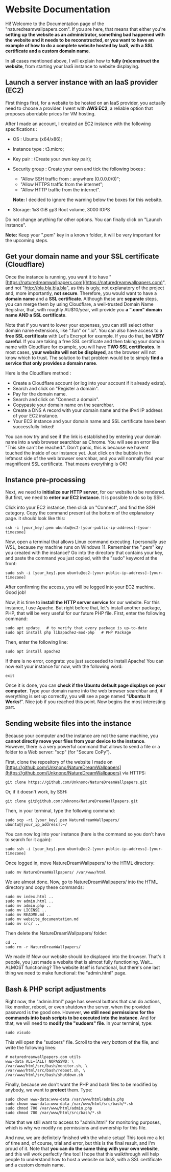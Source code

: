 # Website Documentation

Hi! Welcome to the Documentation page of the "naturedreamwallpapers.com". If you are here, that means that either you're **setting up the website as an administrator, something bad happened with the website and it needs to be reconstructed, or you want to have an example of how to do a complete website hosted by IaaS, with a SSL certificate and a custom domain name**.

In all cases mentioned above, I will explain how to **fully (re)construct the website**, from starting your IaaS instance to website displaying.


## Launch a server instance with an IaaS provider (EC2)

First things first, for a website to be hosted on an IaaS provider, you actually need to choose a provider. I went with **AWS EC2**, a reliable option that proposes abordable prices for VM hosting.

After I made an account, I created an EC2 instance with the following specifications :

- OS : Ubuntu (x64/x86);
- Instance type : t3.micro;
- Key pair : (Create your own key pair);
- Security group : Create your own and tick the following boxes :
  - "Allow SSH traffic from : anywhere (0.0.0.0/0)";
  - "Allow HTTPS traffic from the internet";
  - "Allow HTTP traffic from the internet".

  **Note:** I decided to ignore the warning below the boxes for this website.
- Storage: 1x8 GiB gp3 Root volume, 3000 IOPS

Do not change anything for other options.
You can finally click on "Launch instance".

**Note:** Keep your ".pem" key in a known folder, it will be very important for the upcoming steps.


## Get your domain name and your SSL certificate (Cloudflare)

Once the instance is running, you want it to have "[https://naturedreamwallpapers.com](https://naturedreamwallpapers.com)", and not "http://bla.bla.bla.bla", as this is ugly, not explanatory of the project and, more importantly, **not secure**.
Therefore, you would want to have a **domain name** and a **SSL certificate**. Although these are **separate** steps, you can merge them by using Cloudflare, a well-trusted Domain Name Registrar, that, with roughly AU$10/year, will provide you **a ".com" domain name AND a SSL certificate**.

Note that if you want to lower your expenses, you can still select other domain name extensions, like ".fun" or ".io".
You can also have access to a **free SSL certificate** with Let's Encrypt for example. If you do that, **be VERY careful**.
If you are taking a free SSL certificate and then taking your domain name with Cloudflare for example, you will have **TWO SSL certificates**.
In most cases, **your website will not be displayed**, as the browser will not know which to trust.
The solution to that problem would be to simply **find a service that only provides a domain name**.

Here is the Cloudflare method :
- Create a Cloudflare account (or log into your account if it already exists).
- Search and click on "Register a domain". 
- Pay for the domain name.
- Search and click on "Connect a domain". 
- Copypaste your domain name on the searchbar.
- Create a DNS A record with your domain name and the IPv4 IP address of your EC2 instance.
- Your EC2 instance and your domain name and SSL certificate have been successfully linked!

You can now try and see if the link is established by entering your domain name into a web browser searchbar as Chrome.
You will see an error like "This site can't be reached.". Don't panic, this is because we havent touched the inside of our instance yet.
Just click on the bubble in the leftmost side of the web browser searchbar, and you will normally find your magnificent SSL certificate. That means everything is OK!


## Instance pre-processing

Next, we need to **initialize our HTTP server**, for our website to be rendered.
But first, we need to **enter our EC2 instance**. It is possible to do so by SSH.

Click into your EC2 instance, then click on "Connect", and find the SSH category.
Copy the command present at the bottom of the explanatory page. it should look like this:

`ssh -i [your_key].pem ubuntu@ec2-[your-public-ip-address]-[your-timezone]`

Now, open a terminal that allows Linux command executing. I personally use WSL, because my machine runs on Windows 11. Remember the ".pem" key you created with the instance? Go into the directory that contains your key, and paste the command you just copied, with the "sudo" keyword at the front:

`sudo ssh -i [your_key].pem ubuntu@ec2-[your-public-ip-address]-[your-timezone]`

After confirming the access, you will be logged into your EC2 machine. Good job!

Now, it is time to **install the HTTP server service** for our website. For this instance, I use Apache.
But right before that, let's install another package, PHP, that will be very useful for our future PHP file.
First, enter the following command:

```
sudo apt update   # to verify that every package is up-to-date
sudo apt install php libapache2-mod-php   # PHP Package
```

Then, enter the following line:

`sudo apt install apache2`

If there is no error, congrats: you just succeeded to install Apache!
You can now exit your instance for now, with the following word:

`exit`

Once it is done, you can **check if the Ubuntu default page displays on your computer**. Type your domain name into the web browser searchbar and, if everything is set up correctly, you will see a page named "**Ubuntu: It Works!**".
Nice job if you reached this point. Now begins the most interesting part.


## Sending website files into the instance

Because your computer and the instance are not the same machine, you **cannot directly move your files from your device to the instance**. However, there is a very powerful command that allows to send a file or a folder to a Web server: "scp" (for "Secure CoPy").

First, clone the repository of the website I made on [https://github.com/Unknono/NatureDreamWallpapers](https://github.com/Unknono/NatureDreamWallpapers) via HTTPS:

`git clone https://github.com/Unknono/NatureDreamWallpapers.git`

Or, if it doesn't work, by SSH:

`git clone git@github.com:Unknono/NatureDreamWallpapers.git`

Then, in your terminal, type the following command:

`sudo scp -ri [your_key].pem NatureDreamWallpapers/ ubuntu@[your_ip_address]:~/`

You can now log into your instance (here is the command so you don't have to search for it again):

`sudo ssh -i [your_key].pem ubuntu@ec2-[your-public-ip-address]-[your-timezone]`

Once logged in, move NatureDreamWallpapers/ to the HTML directory:

`sudo mv NatureDreamWallpapers/ /var/www/html`

We are almost done. Now, go to NatureDreamWallpapers/ into the HTML directory and copy these commands:

```
sudo mv index.html ..
sudo mv admin.html ..
sudo mv admin.php ..
sudo mv LICENSE ..
sudo mv README.md ..
sudo mv website_documentation.md
sudo mv src/ ..
```

Then delete the NatureDreamWallpapers/ folder:

```
cd ..
sudo rm -r NatureDreamWallpapers/
```

We made it! Now our website should be displayed into the browser.
That's it people, you just made a website that is almost fully functioning. Wait... ALMOST functioning?
The website itself is functional, but there's one last thing we need to make functional: the "admin.html" page.


## Bash & PHP script adjustments

Right now, the "admin.html" page has several buttons that can do actions, like monitor, reboot, or even shutdown the server, when the provided password is the good one. However, **we still need permissions for the commands into bash scripts to be executed into the instance**. And for that, we will need to **modify the "sudoers" file**.
In your terminal, type:

`sudo visudo`

This will open the "sudoers" file. Scroll to the very bottom of the file, and write the following lines:

```
# naturedreamwallpapers.com utils
www-data ALL=(ALL) NOPASSWD: \
/var/www/html/src/bash/monitor.sh, \
/var/www/html/src/bash/reboot.sh, \
/var/www/html/src/bash/shutdown.sh
```

Finally, because we don't want the PHP and bash files to be modified by anybody, we want to **protect** them. Type:

```
sudo chown www-data:www-data /var/www/html/admin.php
sudo chown www-data:www-data /var/www/html/src/bash/*.sh
sudo chmod 700 /var/www/html/admin.php
sudo chmod 700 /var/www/html/src/bash/*.sh
```

Note that we still want to access to "admin.html" for monitoring purposes, which is why we modify no permissions and ownership for this file.


And now, we are definitely finished with the whole setup!
This took me a lot of time and, of course, trial and error, but this is the final result, and I'm proud of it. Note that **you can do the same thing with your own website**, and this will work perfectly fine too! I hope that this walkthrough will help people to understand how to host a website on IaaS, with a SSL certificate and a custom domain name.
